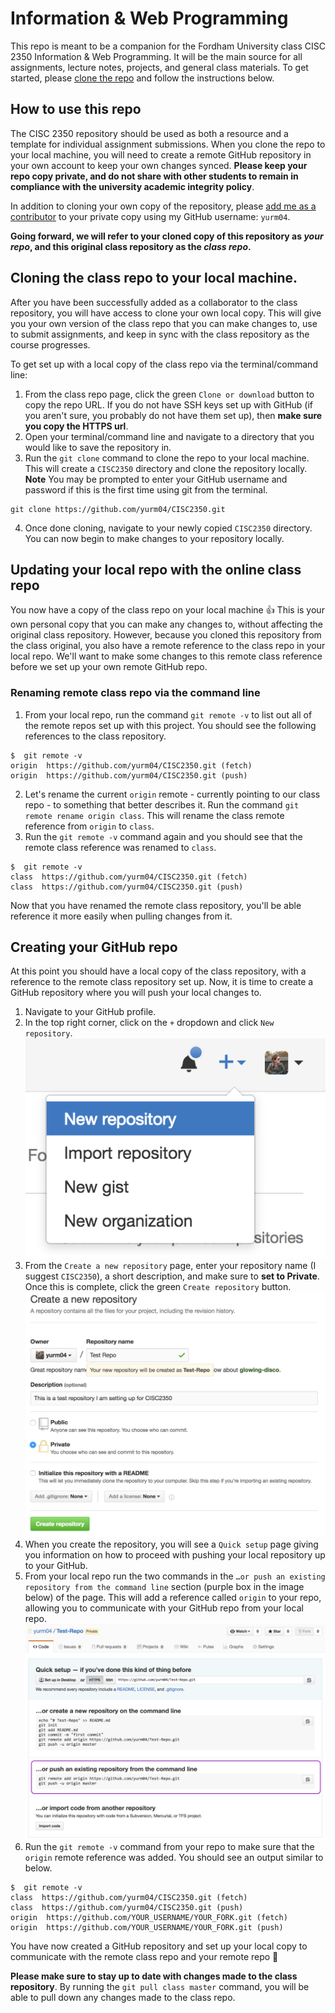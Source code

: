 # Information & Web Programming
This repo is meant to be a companion for the Fordham University class CISC 2350 Information & Web Programming. It will be the main source for all assignments, lecture notes, projects, and general class materials.  To get started, please [clone the repo](https://help.github.com/articles/cloning-a-repository/) and follow the instructions below.

## How to use this repo
The CISC 2350 repository should be used as both a resource and a template for individual assignment submissions.  When you clone the repo to your local machine, you will need to create a remote GitHub repository in your own account to keep your own changes synced.  **Please keep your repo copy private, and do not share with other students to remain in compliance with the university academic integrity policy**.

In addition to cloning your own copy of the repository, please [add me as a contributor](https://help.github.com/articles/inviting-collaborators-to-a-personal-repository/) to your private copy using my GitHub username: `yurm04`.

**Going forward, we will refer to your cloned copy of this repository as *your repo*, and this original class repository as the *class repo*.**

## Cloning the class repo to your local machine.
After you have been successfully added as a collaborator to the class repository, you will have access to clone your own local copy.  This will give you your own version of the class repo that you can make changes to, use to submit assignments, and keep in sync with the class repository as the course progresses.

To get set up with a local copy of the class repo via the terminal/command line:

1. From the class repo page, click the green `Clone or download` button to copy the repo URL.  If you do not have SSH keys set up with GitHub (if you aren't sure, you probably do not have them set up), then **make sure you copy the HTTPS url**.
2. Open your terminal/command line and navigate to a directory that you would like to save the repository in.
3. Run the `git clone` command to clone the repo to your local machine.  This will create a `CISC2350` directory and clone the repository locally. **Note** You may be prompted to enter your GitHub username and password if this is the first time using git from the terminal.

  ```
  git clone https://github.com/yurm04/CISC2350.git
  ```
  
4. Once done cloning, navigate to your newly copied `CISC2350` directory.  You can now begin to make changes to your repository locally.

## Updating your local repo with the online class repo
You now have a copy of the class repo on your local machine :+1:  This is your own personal copy that you can make any changes to, without affecting the original class repository.  However, because you cloned this repository from the class original, you also have a remote reference to the class repo in your local repo.  We'll want to make some changes to this remote class reference before we set up your own remote GitHub repo.

### Renaming remote class repo via the command line
1. From your local repo, run the command `git remote -v` to list out all of the remote repos set up with this project.  You should see the following references to the class repository.

  ```
  $  git remote -v
  origin  https://github.com/yurm04/CISC2350.git (fetch)
  origin  https://github.com/yurm04/CISC2350.git (push)
  ```
  
2. Let's rename the current `origin` remote - currently pointing to our class repo - to something that better describes it.  Run the command `git remote rename origin class`.  This will rename the class remote reference from `origin` to `class`.
3. Run the `git remote -v` command again and you should see that the remote class reference was renamed to `class`.

  ```
  $  git remote -v
  class  https://github.com/yurm04/CISC2350.git (fetch)
  class  https://github.com/yurm04/CISC2350.git (push)
  ```

Now that you have renamed the remote class repository, you'll be able reference it more easily when pulling changes from it.

## Creating your GitHub repo
At this point you should have a local copy of the class repository, with a reference to the remote class repository set up.  Now, it is time to create a GitHub repository where you will push your local changes to.

1. Navigate to your GitHub profile.
2. In the top right corner, click on the `+` dropdown and click `New repository`.
  ![Dropdown for creating a new repository](docs/new_repo.png)
3. From the `Create a new repository` page, enter your repository name (I suggest `CISC2350`), a short description, and make sure to **set to Private**.  Once this is complete, click the green `Create repository` button.
  ![Filling out the Create new repository form](docs/create_new_repo.png)
4. When you create the repository, you will see a `Quick setup` page giving you information on how to proceed with pushing your local repository up to your GitHub.
5. From your local repo run the two commands in the `…or push an existing repository from the command line` section (purple box in the image below) of the page.  This will add a reference called `origin` to your repo, allowing you to communicate with your GitHub repo from your local repo.
  ![Quick setup page from new repository](docs/quick_setup.png)
6. Run the `git remote -v` command from your repo to make sure that the `origin` remote reference was added.  You should see an output similar to below.

  ```
  $  git remote -v
  class  https://github.com/yurm04/CISC2350.git (fetch)
  class  https://github.com/yurm04/CISC2350.git (push) 
  origin  https://github.com/YOUR_USERNAME/YOUR_FORK.git (fetch)
  origin  https://github.com/YOUR_USERNAME/YOUR_FORK.git (push)
  ```

You have now created a GitHub repository and set up your local copy to communicate with the remote class repo and your remote repo :tada:

**Please make sure to stay up to date with changes made to the class repository**.  By running the `git pull class master` command, you will be able to pull down any changes made to the class repo.
